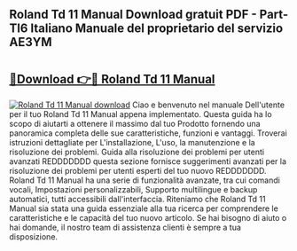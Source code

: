 ## Roland Td 11 Manual Download gratuit PDF - Part-Tl6 Italiano Manuale del proprietario del servizio AE3YM

# <h2><a href="http://dfah7hj.blite.top/?on=Roland+Td+11+Manual">🔗Download 👉🔴 Roland Td 11 Manual</a></h2>

[![Roland Td 11 Manual download](https://i.imgur.com/lujVjoI.png)](http://dfah7hj.blite.top/?on=Roland+Td+11+Manual)
Ciao e benvenuto nel manuale Dell'utente per il tuo Roland Td 11 Manual appena implementato. Questa guida ha lo scopo di aiutarti a ottenere il massimo dal tuo Prodotto fornendo una panoramica completa delle sue caratteristiche, funzioni e vantaggi. Troverai istruzioni dettagliate per L'installazione, L'uso, la manutenzione e la risoluzione dei problemi. Guida alla risoluzione dei problemi per utenti avanzati REDDDDDDD questa sezione fornisce suggerimenti avanzati per la risoluzione dei problemi per utenti esperti del tuo nuovo REDDDDDDD. Roland Td 11 Manual ha una serie di funzionalità avanzate, tra cui comandi vocali, Impostazioni personalizzabili, Supporto multilingue e backup automatici, tutti accessibili dall'interfaccia. Riteniamo che Roland Td 11 Manual sia stata una guida essenziale alla tua ricerca per comprendere le caratteristiche e le capacità del tuo nuovo articolo. Se hai bisogno di aiuto o hai domande, il nostro team di assistenza clienti è sempre a tua disposizione.
